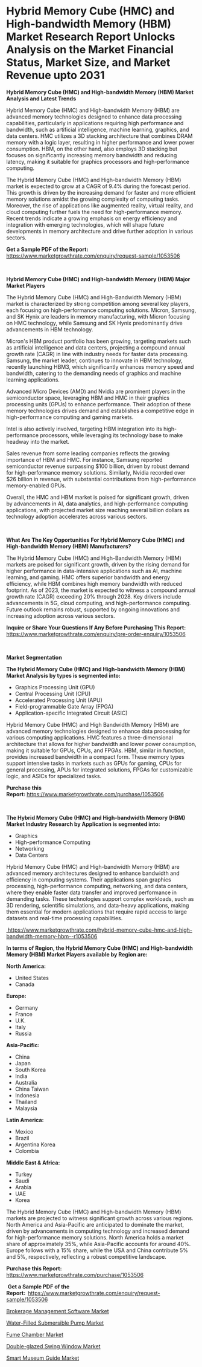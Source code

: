 <p><h1>Hybrid Memory Cube (HMC) and High-bandwidth Memory (HBM) Market Research Report Unlocks Analysis on the Market Financial Status, Market Size, and Market Revenue upto 2031</h1></p><p><strong>Hybrid Memory Cube (HMC) and High-bandwidth Memory (HBM) Market Analysis and Latest Trends</strong></p>
<p><p>Hybrid Memory Cube (HMC) and High-bandwidth Memory (HBM) are advanced memory technologies designed to enhance data processing capabilities, particularly in applications requiring high performance and bandwidth, such as artificial intelligence, machine learning, graphics, and data centers. HMC utilizes a 3D stacking architecture that combines DRAM memory with a logic layer, resulting in higher performance and lower power consumption. HBM, on the other hand, also employs 3D stacking but focuses on significantly increasing memory bandwidth and reducing latency, making it suitable for graphics processors and high-performance computing.</p><p>The Hybrid Memory Cube (HMC) and High-bandwidth Memory (HBM) market is expected to grow at a CAGR of 9.4% during the forecast period. This growth is driven by the increasing demand for faster and more efficient memory solutions amidst the growing complexity of computing tasks. Moreover, the rise of applications like augmented reality, virtual reality, and cloud computing further fuels the need for high-performance memory. Recent trends indicate a growing emphasis on energy efficiency and integration with emerging technologies, which will shape future developments in memory architecture and drive further adoption in various sectors.</p></p>
<p><strong>Get a Sample PDF of the Report:&nbsp;</strong> <a href="https://www.marketgrowthrate.com/enquiry/request-sample/1053506">https://www.marketgrowthrate.com/enquiry/request-sample/1053506</a></p>
<p>&nbsp;</p>
<p><strong>Hybrid Memory Cube (HMC) and High-bandwidth Memory (HBM) Major Market Players</strong></p>
<p><p>The Hybrid Memory Cube (HMC) and High-Bandwidth Memory (HBM) market is characterized by strong competition among several key players, each focusing on high-performance computing solutions. Micron, Samsung, and SK Hynix are leaders in memory manufacturing, with Micron focusing on HMC technology, while Samsung and SK Hynix predominantly drive advancements in HBM technology. </p><p>Micron's HBM product portfolio has been growing, targeting markets such as artificial intelligence and data centers, projecting a compound annual growth rate (CAGR) in line with industry needs for faster data processing. Samsung, the market leader, continues to innovate in HBM technology, recently launching HBM3, which significantly enhances memory speed and bandwidth, catering to the demanding needs of graphics and machine learning applications.</p><p>Advanced Micro Devices (AMD) and Nvidia are prominent players in the semiconductor space, leveraging HBM and HMC in their graphics processing units (GPUs) to enhance performance. Their adoption of these memory technologies drives demand and establishes a competitive edge in high-performance computing and gaming markets.</p><p>Intel is also actively involved, targeting HBM integration into its high-performance processors, while leveraging its technology base to make headway into the market.</p><p>Sales revenue from some leading companies reflects the growing importance of HBM and HMC. For instance, Samsung reported semiconductor revenue surpassing $100 billion, driven by robust demand for high-performance memory solutions. Similarly, Nvidia recorded over $26 billion in revenue, with substantial contributions from high-performance memory-enabled GPUs.</p><p>Overall, the HMC and HBM market is poised for significant growth, driven by advancements in AI, data analytics, and high-performance computing applications, with projected market size reaching several billion dollars as technology adoption accelerates across various sectors.</p></p>
<p>&nbsp;</p>
<p><strong>What Are The Key Opportunities For Hybrid Memory Cube (HMC) and High-bandwidth Memory (HBM) Manufacturers?</strong></p>
<p><p>The Hybrid Memory Cube (HMC) and High-Bandwidth Memory (HBM) markets are poised for significant growth, driven by the rising demand for higher performance in data-intensive applications such as AI, machine learning, and gaming. HMC offers superior bandwidth and energy efficiency, while HBM combines high memory bandwidth with reduced footprint. As of 2023, the market is expected to witness a compound annual growth rate (CAGR) exceeding 20% through 2028. Key drivers include advancements in 5G, cloud computing, and high-performance computing. Future outlook remains robust, supported by ongoing innovations and increasing adoption across various sectors.</p></p>
<p><strong>Inquire or Share Your Questions If Any Before Purchasing This Report:</strong> <a href="https://www.marketgrowthrate.com/enquiry/pre-order-enquiry/1053506">https://www.marketgrowthrate.com/enquiry/pre-order-enquiry/1053506</a></p>
<p>&nbsp;</p>
<p><strong>Market Segmentation</strong></p>
<p><strong>The Hybrid Memory Cube (HMC) and High-bandwidth Memory (HBM) Market Analysis by types is segmented into:</strong></p>
<p><ul><li>Graphics Processing Unit (GPU)</li><li>Central Processing Unit (CPU)</li><li>Accelerated Processing Unit (APU)</li><li>Field-programmable Gate Array (FPGA)</li><li>Application-specific Integrated Circuit (ASIC)</li></ul></p>
<p><p>Hybrid Memory Cube (HMC) and High Bandwidth Memory (HBM) are advanced memory technologies designed to enhance data processing for various computing applications. HMC features a three-dimensional architecture that allows for higher bandwidth and lower power consumption, making it suitable for GPUs, CPUs, and FPGAs. HBM, similar in function, provides increased bandwidth in a compact form. These memory types support intensive tasks in markets such as GPUs for gaming, CPUs for general processing, APUs for integrated solutions, FPGAs for customizable logic, and ASICs for specialized tasks.</p></p>
<p><strong>Purchase this Report:&nbsp;</strong><a href="https://www.marketgrowthrate.com/purchase/1053506">https://www.marketgrowthrate.com/purchase/1053506</a></p>
<p>&nbsp;</p>
<p><strong>The Hybrid Memory Cube (HMC) and High-bandwidth Memory (HBM) Market Industry Research by Application is segmented into:</strong></p>
<p><ul><li>Graphics</li><li>High-performance Computing</li><li>Networking</li><li>Data Centers</li></ul></p>
<p><p>Hybrid Memory Cube (HMC) and High-bandwidth Memory (HBM) are advanced memory architectures designed to enhance bandwidth and efficiency in computing systems. Their applications span graphics processing, high-performance computing, networking, and data centers, where they enable faster data transfer and improved performance in demanding tasks. These technologies support complex workloads, such as 3D rendering, scientific simulations, and data-heavy applications, making them essential for modern applications that require rapid access to large datasets and real-time processing capabilities.</p></p>
<p><a href="https://www.marketgrowthrate.com/hybrid-memory-cube-hmc-and-high-bandwidth-memory-hbm--r1053506">&nbsp;https://www.marketgrowthrate.com/hybrid-memory-cube-hmc-and-high-bandwidth-memory-hbm--r1053506</a></p>
<p><strong>In terms of Region, the Hybrid Memory Cube (HMC) and High-bandwidth Memory (HBM) Market Players available by Region are:</strong></p>
<p>
    <p> <strong> North America: </strong>
        <ul>
            <li>United States</li>
            <li>Canada</li>
        </ul>
        </p> 
    <p> <strong> Europe: </strong>
        <ul>
            <li>Germany</li>
            <li>France</li>
            <li>U.K.</li>
            <li>Italy</li>
            <li>Russia</li>
        </ul>
        </p> 
    <p> <strong> Asia-Pacific: </strong>
        <ul>
            <li>China</li>
            <li>Japan</li>
            <li>South Korea</li>
            <li>India</li>
            <li>Australia</li>
            <li>China Taiwan</li>
            <li>Indonesia</li>
            <li>Thailand</li>
            <li>Malaysia</li>
        </ul>
        </p> 
    <p> <strong> Latin America: </strong>
        <ul>
            <li>Mexico</li>
            <li>Brazil</li>
            <li>Argentina Korea</li>
            <li>Colombia</li>
        </ul>
        </p> 
    <p> <strong> Middle East & Africa: </strong>
        <ul>
            <li>Turkey</li>
            <li>Saudi</li>
            <li>Arabia</li>
            <li>UAE</li>
            <li>Korea</li>
        </ul>
    </p>
    </p>
<p><p>The Hybrid Memory Cube (HMC) and High-bandwidth Memory (HBM) markets are projected to witness significant growth across various regions. North America and Asia-Pacific are anticipated to dominate the market, driven by advancements in computing technology and increased demand for high-performance memory solutions. North America holds a market share of approximately 35%, while Asia-Pacific accounts for around 40%. Europe follows with a 15% share, while the USA and China contribute 5% and 5%, respectively, reflecting a robust competitive landscape.</p></p>
<p><strong>Purchase this Report: </strong><a href="https://www.marketgrowthrate.com/purchase/1053506">https://www.marketgrowthrate.com/purchase/1053506</a></p>
<p>&nbsp;<strong>Get a Sample PDF of the Report:&nbsp;&nbsp;</strong><a href="https://www.marketgrowthrate.com/enquiry/request-sample/1053506">https://www.marketgrowthrate.com/enquiry/request-sample/1053506</a></p>
<p><strong></strong></p>
<p><p><a href="https://www.linkedin.com/pulse/brokerage-management-software-market-share-new-trends-analysis-hjdbe">Brokerage Management Software Market</a></p><p><a href="https://medium.com/@xashxysy13/navigating-the-water-filled-submersible-pump-market-expert-analysis-and-market-forecast-for-period-0bd2107c15d1?postPublishedType=repub">Water-Filled Submersible Pump Market</a></p><p><a href="https://issuu.com/reportprime-2/docs/fume-chamber-market-size-2030.pptx_f192ac4f30b27f">Fume Chamber Market</a></p><p><a href="https://medium.com/@xashxysy13/double-glazed-swing-window-market-overview-regional-outlook-and-competitive-strategies-on-8d6591519cac">Double-glazed Swing Window Market</a></p><p><a href="https://issuu.com/reportprime-2/docs/smart-museum-guide-market-size-2030_c5a346d5cb7a96">Smart Museum Guide Market</a></p></p>